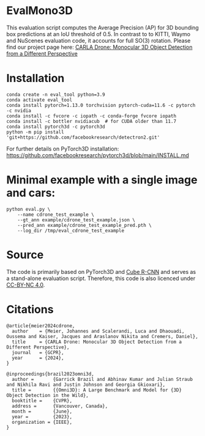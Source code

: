 # EvalMono3D
This evaluation script computes the Average Precision (AP) for 3D bounding box predictions at an IoU threshold of 0.5. In contrast to to KITTI, Waymo and NuScenes evaluation code, it accounts for full SO(3) rotation. Please find our project page here: 
[CARLA Drone: Monocular 3D Object Detection from a Different Perspective](https://meier-johannes94.github.io/CDrone/)

# Installation
```
conda create -n eval_tool python=3.9
conda activate eval_tool
conda install pytorch=1.13.0 torchvision pytorch-cuda=11.6 -c pytorch -c nvidia
conda install -c fvcore -c iopath -c conda-forge fvcore iopath
conda install -c bottler nvidiacub  # for CUDA older than 11.7
conda install pytorch3d -c pytorch3d
python -m pip install 'git+https://github.com/facebookresearch/detectron2.git'
```

For further details on PyTorch3D installation: https://github.com/facebookresearch/pytorch3d/blob/main/INSTALL.md


# Minimal example with a single image and cars: 
```
python eval.py \
    --name cdrone_test_example \
    --gt_ann example/cdrone_test_example.json \
    --pred_ann example/cdrone_test_example_pred.pth \
    --log_dir /tmp/eval_cdrone_test_example
```

# Source
The code is primarily based on PyTorch3D and [Cube R-CNN](https://github.com/facebookresearch/omni3d) and serves as a stand-alone evaluation script.
Therefore, this code is also licenced under [CC-BY-NC 4.0](https://github.com/facebookresearch/omni3d/blob/main/LICENSE.md).


# Citations
```
@article{meier2024cdrone,
  author    = {Meier, Johannes and Scalerandi, Luca and Dhaouadi, Oussema and Kaiser, Jacques and Araslanov Nikita and Cremers, Daniel},
  title     = {CARLA Drone: Monocular 3D Object Detection from a Different Perspective},
  journal   = {GCPR},
  year      = {2024},
}
```

```
@inproceedings{brazil2023omni3d,
  author =       {Garrick Brazil and Abhinav Kumar and Julian Straub and Nikhila Ravi and Justin Johnson and Georgia Gkioxari},
  title =        {{Omni3D}: A Large Benchmark and Model for {3D} Object Detection in the Wild},
  booktitle =    {CVPR},
  address =      {Vancouver, Canada},
  month =        {June},
  year =         {2023},
  organization = {IEEE},
}
```
